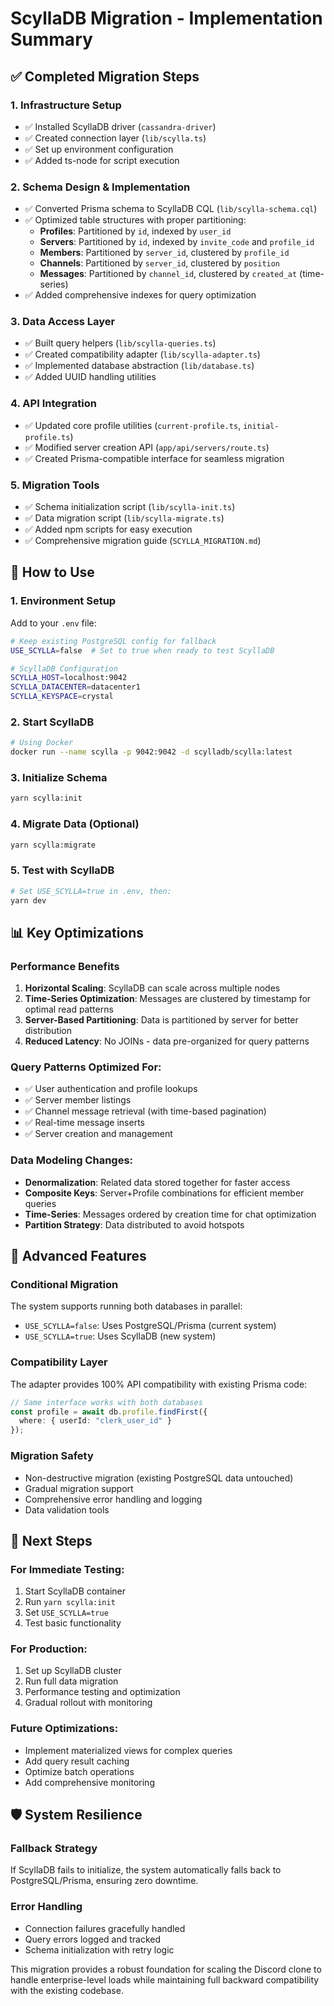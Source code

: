 # ScyllaDB Migration - Implementation Summary

## ✅ Completed Migration Steps

### 1. Infrastructure Setup
- ✅ Installed ScyllaDB driver (`cassandra-driver`)
- ✅ Created connection layer (`lib/scylla.ts`)
- ✅ Set up environment configuration
- ✅ Added ts-node for script execution

### 2. Schema Design & Implementation
- ✅ Converted Prisma schema to ScyllaDB CQL (`lib/scylla-schema.cql`)
- ✅ Optimized table structures with proper partitioning:
  - **Profiles**: Partitioned by `id`, indexed by `user_id`
  - **Servers**: Partitioned by `id`, indexed by `invite_code` and `profile_id`
  - **Members**: Partitioned by `server_id`, clustered by `profile_id`
  - **Channels**: Partitioned by `server_id`, clustered by `position`
  - **Messages**: Partitioned by `channel_id`, clustered by `created_at` (time-series)
- ✅ Added comprehensive indexes for query optimization

### 3. Data Access Layer
- ✅ Built query helpers (`lib/scylla-queries.ts`)
- ✅ Created compatibility adapter (`lib/scylla-adapter.ts`)
- ✅ Implemented database abstraction (`lib/database.ts`)
- ✅ Added UUID handling utilities

### 4. API Integration
- ✅ Updated core profile utilities (`current-profile.ts`, `initial-profile.ts`)
- ✅ Modified server creation API (`app/api/servers/route.ts`)
- ✅ Created Prisma-compatible interface for seamless migration

### 5. Migration Tools
- ✅ Schema initialization script (`lib/scylla-init.ts`)
- ✅ Data migration script (`lib/scylla-migrate.ts`)
- ✅ Added npm scripts for easy execution
- ✅ Comprehensive migration guide (`SCYLLA_MIGRATION.md`)

## 🚀 How to Use

### 1. Environment Setup
Add to your `.env` file:
```bash
# Keep existing PostgreSQL config for fallback
USE_SCYLLA=false  # Set to true when ready to test ScyllaDB

# ScyllaDB Configuration
SCYLLA_HOST=localhost:9042
SCYLLA_DATACENTER=datacenter1
SCYLLA_KEYSPACE=crystal
```

### 2. Start ScyllaDB
```bash
# Using Docker
docker run --name scylla -p 9042:9042 -d scylladb/scylla:latest
```

### 3. Initialize Schema
```bash
yarn scylla:init
```

### 4. Migrate Data (Optional)
```bash
yarn scylla:migrate
```

### 5. Test with ScyllaDB
```bash
# Set USE_SCYLLA=true in .env, then:
yarn dev
```

## 📊 Key Optimizations

### Performance Benefits
1. **Horizontal Scaling**: ScyllaDB can scale across multiple nodes
2. **Time-Series Optimization**: Messages are clustered by timestamp for optimal read patterns
3. **Server-Based Partitioning**: Data is partitioned by server for better distribution
4. **Reduced Latency**: No JOINs - data pre-organized for query patterns

### Query Patterns Optimized For:
- ✅ User authentication and profile lookups
- ✅ Server member listings
- ✅ Channel message retrieval (with time-based pagination)
- ✅ Real-time message inserts
- ✅ Server creation and management

### Data Modeling Changes:
- **Denormalization**: Related data stored together for faster access
- **Composite Keys**: Server+Profile combinations for efficient member queries
- **Time-Series**: Messages ordered by creation time for chat optimization
- **Partition Strategy**: Data distributed to avoid hotspots

## 🔧 Advanced Features

### Conditional Migration
The system supports running both databases in parallel:
- `USE_SCYLLA=false`: Uses PostgreSQL/Prisma (current system)
- `USE_SCYLLA=true`: Uses ScyllaDB (new system)

### Compatibility Layer
The adapter provides 100% API compatibility with existing Prisma code:
```typescript
// Same interface works with both databases
const profile = await db.profile.findFirst({
  where: { userId: "clerk_user_id" }
});
```

### Migration Safety
- Non-destructive migration (existing PostgreSQL data untouched)
- Gradual migration support
- Comprehensive error handling and logging
- Data validation tools

## 🎯 Next Steps

### For Immediate Testing:
1. Start ScyllaDB container
2. Run `yarn scylla:init`
3. Set `USE_SCYLLA=true`
4. Test basic functionality

### For Production:
1. Set up ScyllaDB cluster
2. Run full data migration
3. Performance testing and optimization
4. Gradual rollout with monitoring

### Future Optimizations:
- Implement materialized views for complex queries
- Add query result caching
- Optimize batch operations
- Add comprehensive monitoring

## 🛡️ System Resilience

### Fallback Strategy
If ScyllaDB fails to initialize, the system automatically falls back to PostgreSQL/Prisma, ensuring zero downtime.

### Error Handling
- Connection failures gracefully handled
- Query errors logged and tracked
- Schema initialization with retry logic

This migration provides a robust foundation for scaling the Discord clone to handle enterprise-level loads while maintaining full backward compatibility with the existing codebase.
